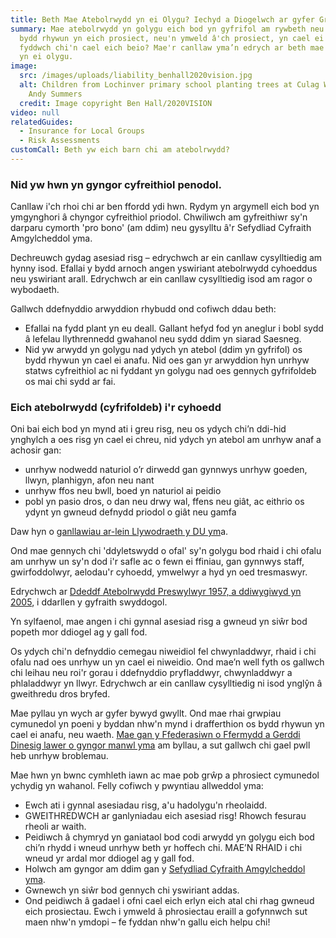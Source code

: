 ```yaml
---
title: Beth Mae Atebolrwydd yn ei Olygu? Iechyd a Diogelwch ar gyfer Grwpiau Cymunedol
summary: Mae atebolrwydd yn golygu eich bod yn gyfrifol am rywbeth neu rywun. Os
  bydd rhywun yn eich prosiect, neu'n ymweld â'ch prosiect, yn cael ei frifo, a
  fyddwch chi'n cael eich beio? Mae'r canllaw yma’n edrych ar beth mae hyn i gyd
  yn ei olygu.
image:
  src: /images/uploads/liability_benhall2020vision.jpg
  alt: Children from Lochinver primary school planting trees at Culag Wood with
    Andy Summers
  credit: Image copyright Ben Hall/2020VISION
video: null
relatedGuides:
  - Insurance for Local Groups
  - Risk Assessments
customCall: Beth yw eich barn chi am atebolrwydd?
---
```

### Nid yw hwn yn gyngor cyfreithiol penodol.

Canllaw i'ch rhoi chi ar ben ffordd ydi hwn. Rydym yn argymell eich bod yn ymgynghori â chyngor cyfreithiol priodol. Chwiliwch am gyfreithiwr sy'n darparu cymorth 'pro bono' (am ddim) neu gysylltu â'r Sefydliad Cyfraith Amgylcheddol yma.

Dechreuwch gydag asesiad risg – edrychwch ar ein canllaw cysylltiedig am hynny isod.
Efallai y bydd arnoch angen yswiriant atebolrwydd cyhoeddus neu yswiriant arall. Edrychwch ar ein canllaw cysylltiedig isod am ragor o wybodaeth.

Gallwch ddefnyddio arwyddion rhybudd ond cofiwch ddau beth:

* Efallai na fydd plant yn eu deall. Gallant hefyd fod yn aneglur i bobl sydd â lefelau llythrennedd gwahanol neu sydd ddim yn siarad Saesneg.
* Nid yw arwydd yn golygu nad ydych yn atebol (ddim yn gyfrifol) os bydd rhywun yn cael ei anafu. Nid oes gan yr arwyddion hyn unrhyw statws cyfreithiol ac ni fyddant yn golygu nad oes gennych gyfrifoldeb os mai chi sydd ar fai.

### Eich atebolrwydd (cyfrifoldeb) i'r cyhoedd

Oni bai eich bod yn mynd ati i greu risg, neu os ydych chi’n ddi-hid ynghylch a oes risg yn cael ei chreu, nid ydych yn atebol am unrhyw anaf a achosir gan:

* unrhyw nodwedd naturiol o’r dirwedd gan gynnwys unrhyw goeden, llwyn, planhigyn, afon neu nant
* unrhyw ffos neu bwll, boed yn naturiol ai peidio
* pobl yn pasio dros, o dan neu drwy wal, ffens neu giât, ac eithrio os ydynt yn gwneud defnydd priodol o giât neu gamfa

Daw hyn o [ganllawiau ar-lein Llywodraeth y DU ym](https://www.gov.uk/guidance/open-access-land-management-rights-and-responsibilities#your-liability-to-the-public)a.

Ond mae gennych chi 'ddyletswydd o ofal' sy'n golygu bod rhaid i chi ofalu am unrhyw un sy'n dod i'r safle ac o fewn ei ffiniau, gan gynnwys staff, gwirfoddolwyr, aelodau'r cyhoedd, ymwelwyr a hyd yn oed tresmaswyr.

Edrychwch ar [Ddeddf Atebolrwydd Preswylwyr 1957, a ddiwygiwyd yn 2005](https://www.legislation.gov.uk/ukpga/Eliz2/5-6/31/contents), i ddarllen y gyfraith swyddogol.

Yn sylfaenol, mae angen i chi gynnal asesiad risg a gwneud yn siŵr bod popeth mor ddiogel ag y gall fod.

Os ydych chi'n defnyddio cemegau niweidiol fel chwynladdwyr, rhaid i chi ofalu nad oes unrhyw un yn cael ei niweidio. Ond mae’n well fyth os gallwch chi leihau neu roi'r gorau i ddefnyddio pryfladdwyr, chwynladdwyr a phlaladdwyr yn llwyr. Edrychwch ar ein canllaw cysylltiedig ni isod ynglŷn â gweithredu dros bryfed.

Mae pyllau yn wych ar gyfer bywyd gwyllt. Ond mae rhai grwpiau cymunedol yn poeni y byddan nhw'n mynd i drafferthion os bydd rhywun yn cael ei anafu, neu waeth. [Mae gan y Ffederasiwn o Ffermydd a Gerddi Dinesig lawer o gyngor manwl yma](https://www.farmgarden.org.uk/system/files/hscommgrowingsites_0.pdf) am byllau, a sut gallwch chi gael pwll heb unrhyw broblemau.

Mae hwn yn bwnc cymhleth iawn ac mae pob grŵp a phrosiect cymunedol ychydig yn wahanol. Felly cofiwch y pwyntiau allweddol yma:

* Ewch ati i gynnal asesiadau risg, a'u hadolygu'n rheolaidd.
* GWEITHREDWCH ar ganlyniadau eich asesiad risg! Rhowch fesurau rheoli ar waith.
* Peidiwch â chymryd yn ganiataol bod codi arwydd yn golygu eich bod chi’n rhydd i wneud unrhyw beth yr hoffech chi. MAE’N RHAID i chi wneud yr ardal mor ddiogel ag y gall fod.
* Holwch am gyngor am ddim gan y [Sefydliad Cyfraith Amgylcheddol yma](https://elflaw.org/).
* Gwnewch yn siŵr bod gennych chi yswiriant addas.
* Ond peidiwch â gadael i ofni cael eich erlyn eich atal chi rhag gwneud eich prosiectau. Ewch i ymweld â phrosiectau eraill a gofynnwch sut maen nhw'n ymdopi – fe fyddan nhw'n gallu eich helpu chi!